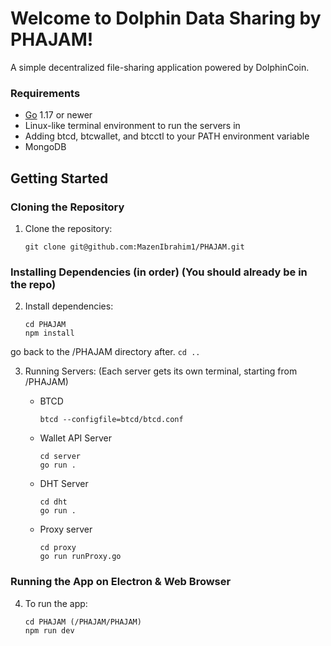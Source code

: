 # Welcome to Dolphin Data Sharing by PHAJAM!

A simple decentralized file-sharing application powered by DolphinCoin.

### Requirements

- [Go](http://golang.org) 1.17 or newer
- Linux-like terminal environment to run the servers in
- Adding btcd, btcwallet, and btcctl to your PATH environment variable
- MongoDB

## Getting Started

### Cloning the Repository

1. Clone the repository:
   ```
   git clone git@github.com:MazenIbrahim1/PHAJAM.git
   ```

### Installing Dependencies (in order) (You should already be in the repo)

2. Install dependencies:

   ```
   cd PHAJAM
   npm install
   ```

go back to the /PHAJAM directory after.
    ```
    cd ..
    ```

3. Running Servers:
(Each server gets its own terminal, starting from /PHAJAM)

   - BTCD
     ```
     btcd --configfile=btcd/btcd.conf
     ```
   - Wallet API Server
     ```
     cd server
     go run .
     ```
   - DHT Server
     ```
     cd dht
     go run .
     ```
   - Proxy server
     ```
     cd proxy
     go run runProxy.go
     ```

### Running the App on Electron & Web Browser

4. To run the app:
   ```
   cd PHAJAM (/PHAJAM/PHAJAM)
   npm run dev
   ```
